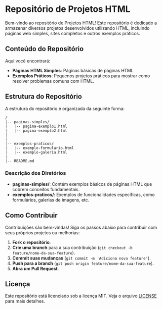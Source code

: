 # Repositório de Projetos HTML

Bem-vindo ao repositório de Projetos HTML! Este repositório é dedicado a armazenar diversos projetos desenvolvidos utilizando HTML, incluindo páginas web simples, sites completos e outros exemplos práticos. 

## Conteúdo do Repositório

Aqui você encontrará:

- **Páginas HTML Simples**: Páginas básicas de páginas HTML 
- **Exemplos Práticos**: Pequenos projetos práticos para mostrar como resolver problemas comuns com HTML.

## Estrutura do Repositório

A estrutura do repositório é organizada da seguinte forma:

```
/
|-- paginas-simples/
|   |-- pagina-exemplo1.html
|   |-- pagina-exemplo2.html
|
|
|-- exemplos-praticos/
|   |-- exemplo-formulario.html
|   |-- exemplo-galeria.html
|
|-- README.md
```

### Descrição dos Diretórios

- **paginas-simples/**: Contém exemplos básicos de páginas HTML que cobrem conceitos fundamentais.
- **exemplos-praticos/**: Exemplos de funcionalidades específicas, como formulários, galerias de imagens, etc.


## Como Contribuir

Contribuições são bem-vindas! Siga os passos abaixo para contribuir com seus próprios projetos ou melhorias:

1. **Fork o repositório**.
2. **Crie uma branch** para a sua contribuição (`git checkout -b feature/nome-da-sua-feature`).
3. **Commit suas mudanças** (`git commit -m 'Adiciona nova feature'`).
4. **Push para a branch** (`git push origin feature/nome-da-sua-feature`).
5. **Abra um Pull Request**.


## Licença

Este repositório está licenciado sob a licença MIT. Veja o arquivo [LICENSE](LICENSE) para mais detalhes.

